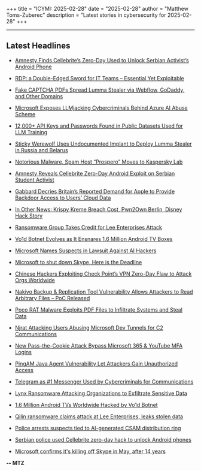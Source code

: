 +++
title = "ICYMI: 2025-02-28"
date = "2025-02-28"
author = "Matthew Toms-Zuberec"
description = "Latest stories in cybersecurity for 2025-02-28"
+++

---------------------------------------------------------------------------
## Latest Headlines
- [Amnesty Finds Cellebrite’s Zero-Day Used to Unlock Serbian Activist’s Android Phone](https://thehackernews.com/2025/02/amnesty-finds-cellebrites-zero-day.html)

- [RDP: a Double-Edged Sword for IT Teams – Essential Yet Exploitable](https://thehackernews.com/2025/02/rdp-double-edged-sword-for-it-teams.html)

- [Fake CAPTCHA PDFs Spread Lumma Stealer via Webflow, GoDaddy, and Other Domains](https://thehackernews.com/2025/02/5000-phishing-pdfs-on-260-domains.html)

- [Microsoft Exposes LLMjacking Cybercriminals Behind Azure AI Abuse Scheme](https://thehackernews.com/2025/02/microsoft-exposes-llmjacking.html)

- [12,000+ API Keys and Passwords Found in Public Datasets Used for LLM Training](https://thehackernews.com/2025/02/12000-api-keys-and-passwords-found-in.html)

- [Sticky Werewolf Uses Undocumented Implant to Deploy Lumma Stealer in Russia and Belarus](https://thehackernews.com/2025/02/sticky-werewolf-uses-undocumented.html)

- [Notorious Malware, Spam Host “Prospero” Moves to Kaspersky Lab](https://krebsonsecurity.com/2025/02/notorious-malware-spam-host-prospero-moves-to-kaspersky-lab/)

- [Amnesty Reveals Cellebrite Zero-Day Android Exploit on Serbian Student Activist](https://www.securityweek.com/amnesty-reveals-cellebrite-zero-day-android-exploit-on-serbian-student-activist/)

- [Gabbard Decries Britain’s Reported Demand for Apple to Provide Backdoor Access to Users’ Cloud Data](https://www.securityweek.com/gabbard-decries-britains-reported-demand-for-apple-to-provide-backdoor-access-to-users-cloud-data/)

- [In Other News: Krispy Kreme Breach Cost, Pwn2Own Berlin, Disney Hack Story](https://www.securityweek.com/in-other-news-krispy-kreme-breach-cost-pwn2own-berlin-disney-hack-story/)

- [Ransomware Group Takes Credit for Lee Enterprises Attack](https://www.securityweek.com/ransomware-group-takes-credit-for-lee-enterprises-attack/)

- [Vo1d Botnet Evolves as It Ensnares 1.6 Million Android TV Boxes](https://www.securityweek.com/vo1d-botnet-evolves-as-it-ensnares-1-6-million-android-tv-boxes/)

- [Microsoft Names Suspects in Lawsuit Against AI Hackers](https://www.securityweek.com/microsoft-names-suspects-in-lawsuit-against-ai-hackers/)

- [Microsoft to shut down Skype, Here is the Deadline](https://cybersecuritynews.com/microsoft-to-shut-down-skype/)

- [Chinese Hackers Exploiting Check Point’s VPN Zero-Day Flaw to Attack Orgs Worldwide](https://cybersecuritynews.com/chinese-hackers-vpn-zero-day/)

- [Nakivo Backup & Replication Tool Vulnerability Allows Attackers to Read Arbitrary Files – PoC Released](https://cybersecuritynews.com/nakivo-backup-replication-tool-vulnerability/)

- [Poco RAT Malware Exploits PDF Files to Infiltrate Systems and Steal Data](https://cybersecuritynews.com/poco-rat-malware-exploits-pdf-files/)

- [Njrat Attacking Users Abusing Microsoft Dev Tunnels for C2 Communications](https://cybersecuritynews.com/njrat-attacking-abusing-microsoft-dev/)

- [New Pass-the-Cookie Attack Bypass Microsoft 365 & YouTube MFA Logins](https://cybersecuritynews.com/new-pass-the-cookie-attack-bypass/)

- [PingAM Java Agent Vulnerability Let Attackers Gain Unauthorized Access](https://cybersecuritynews.com/pingam-java-agent-vulnerability/)

- [Telegram as #1 Messenger Used by Cybercriminals for Communications](https://cybersecuritynews.com/telegram-as-1-messenger-used-by-cybercriminals/)

- [Lynx Ransomware Attacking Organizations to Exfiltrate Sensitive Data](https://cybersecuritynews.com/lynx-ransomware-exfiltrate-sensitive-data/)

- [1.6 Million Android TVs Worldwide Hacked by Vo1d Botnet](https://cybersecuritynews.com/1-6-million-android-tvs-worldwide-hacked/)

- [Qilin ransomware claims attack at Lee Enterprises, leaks stolen data](https://www.bleepingcomputer.com/news/security/qilin-ransomware-claims-attack-at-lee-enterprises-leaks-stolen-data/)

- [Police arrests suspects tied to AI-generated CSAM distribution ring](https://www.bleepingcomputer.com/news/security/police-arrests-suspects-linked-to-ai-generated-csam-distribution-ring/)

- [Serbian police used Cellebrite zero-day hack to unlock Android phones](https://www.bleepingcomputer.com/news/security/serbian-police-used-cellebrite-zero-day-hack-to-unlock-android-phones/)

- [Microsoft confirms it's killing off Skype in May, after 14 years](https://www.bleepingcomputer.com/news/microsoft/microsoft-confirms-its-killing-off-skype-in-may-after-14-years/)

**-- MTZ**